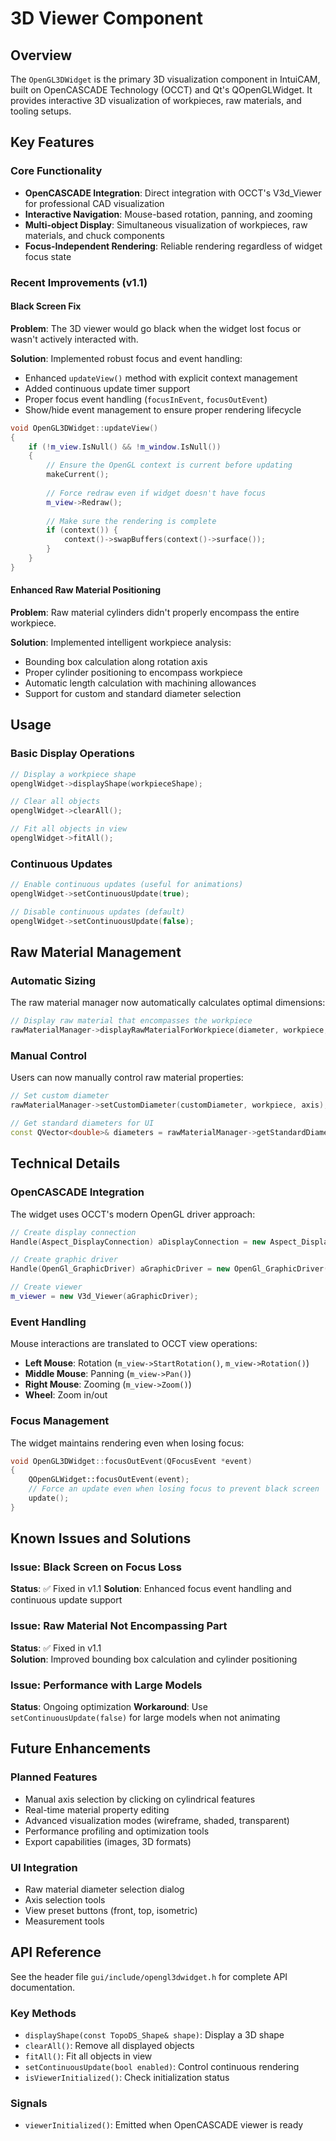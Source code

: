 # 3D Viewer Component

## Overview

The `OpenGL3DWidget` is the primary 3D visualization component in IntuiCAM, built on OpenCASCADE Technology (OCCT) and Qt's QOpenGLWidget. It provides interactive 3D visualization of workpieces, raw materials, and tooling setups.

## Key Features

### Core Functionality
- **OpenCASCADE Integration**: Direct integration with OCCT's V3d_Viewer for professional CAD visualization
- **Interactive Navigation**: Mouse-based rotation, panning, and zooming
- **Multi-object Display**: Simultaneous visualization of workpieces, raw materials, and chuck components
- **Focus-Independent Rendering**: Reliable rendering regardless of widget focus state

### Recent Improvements (v1.1)

#### Black Screen Fix
**Problem**: The 3D viewer would go black when the widget lost focus or wasn't actively interacted with.

**Solution**: Implemented robust focus and event handling:
- Enhanced `updateView()` method with explicit context management
- Added continuous update timer support
- Proper focus event handling (`focusInEvent`, `focusOutEvent`)
- Show/hide event management to ensure proper rendering lifecycle

```cpp
void OpenGL3DWidget::updateView()
{
    if (!m_view.IsNull() && !m_window.IsNull())
    {
        // Ensure the OpenGL context is current before updating
        makeCurrent();
        
        // Force redraw even if widget doesn't have focus
        m_view->Redraw();
        
        // Make sure the rendering is complete
        if (context()) {
            context()->swapBuffers(context()->surface());
        }
    }
}
```

#### Enhanced Raw Material Positioning
**Problem**: Raw material cylinders didn't properly encompass the entire workpiece.

**Solution**: Implemented intelligent workpiece analysis:
- Bounding box calculation along rotation axis
- Proper cylinder positioning to encompass workpiece
- Automatic length calculation with machining allowances
- Support for custom and standard diameter selection

## Usage

### Basic Display Operations

```cpp
// Display a workpiece shape
openglWidget->displayShape(workpieceShape);

// Clear all objects
openglWidget->clearAll();

// Fit all objects in view
openglWidget->fitAll();
```

### Continuous Updates

```cpp
// Enable continuous updates (useful for animations)
openglWidget->setContinuousUpdate(true);

// Disable continuous updates (default)
openglWidget->setContinuousUpdate(false);
```

## Raw Material Management

### Automatic Sizing

The raw material manager now automatically calculates optimal dimensions:

```cpp
// Display raw material that encompasses the workpiece
rawMaterialManager->displayRawMaterialForWorkpiece(diameter, workpiece, axis);
```

### Manual Control

Users can now manually control raw material properties:

```cpp
// Set custom diameter
rawMaterialManager->setCustomDiameter(customDiameter, workpiece, axis);

// Get standard diameters for UI
const QVector<double>& diameters = rawMaterialManager->getStandardDiameters();
```

## Technical Details

### OpenCASCADE Integration

The widget uses OCCT's modern OpenGL driver approach:

```cpp
// Create display connection
Handle(Aspect_DisplayConnection) aDisplayConnection = new Aspect_DisplayConnection();

// Create graphic driver
Handle(OpenGl_GraphicDriver) aGraphicDriver = new OpenGl_GraphicDriver(aDisplayConnection);

// Create viewer
m_viewer = new V3d_Viewer(aGraphicDriver);
```

### Event Handling

Mouse interactions are translated to OCCT view operations:

- **Left Mouse**: Rotation (`m_view->StartRotation()`, `m_view->Rotation()`)
- **Middle Mouse**: Panning (`m_view->Pan()`)
- **Right Mouse**: Zooming (`m_view->Zoom()`)
- **Wheel**: Zoom in/out

### Focus Management

The widget maintains rendering even when losing focus:

```cpp
void OpenGL3DWidget::focusOutEvent(QFocusEvent *event)
{
    QOpenGLWidget::focusOutEvent(event);
    // Force an update even when losing focus to prevent black screen
    update();
}
```

## Known Issues and Solutions

### Issue: Black Screen on Focus Loss
**Status**: ✅ Fixed in v1.1
**Solution**: Enhanced focus event handling and continuous update support

### Issue: Raw Material Not Encompassing Part
**Status**: ✅ Fixed in v1.1  
**Solution**: Improved bounding box calculation and cylinder positioning

### Issue: Performance with Large Models
**Status**: Ongoing optimization
**Workaround**: Use `setContinuousUpdate(false)` for large models when not animating

## Future Enhancements

### Planned Features
- Manual axis selection by clicking on cylindrical features
- Real-time material property editing
- Advanced visualization modes (wireframe, shaded, transparent)
- Performance profiling and optimization tools
- Export capabilities (images, 3D formats)

### UI Integration
- Raw material diameter selection dialog
- Axis selection tools
- View preset buttons (front, top, isometric)
- Measurement tools

## API Reference

See the header file `gui/include/opengl3dwidget.h` for complete API documentation.

### Key Methods

- `displayShape(const TopoDS_Shape& shape)`: Display a 3D shape
- `clearAll()`: Remove all displayed objects
- `fitAll()`: Fit all objects in view
- `setContinuousUpdate(bool enabled)`: Control continuous rendering
- `isViewerInitialized()`: Check initialization status

### Signals

- `viewerInitialized()`: Emitted when OpenCASCADE viewer is ready 